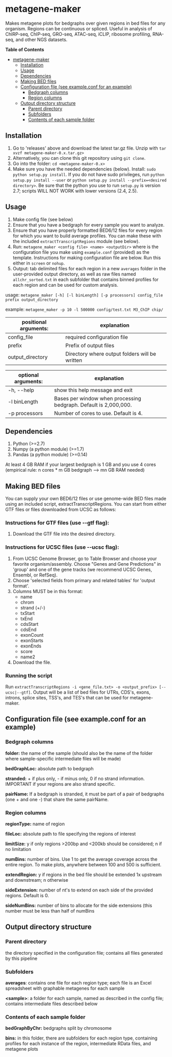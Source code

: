 metagene-maker
==============

Makes metagene plots for bedgraphs over given regions in bed files for any organism. Regions can be continuous or spliced. Useful in analysis of ChIRP-seq, ChIP-seq, GRO-seq, ATAC-seq, iCLIP, ribosome profiling, RNA-seq, and other NGS datasets.

**Table of Contents** 

- [metagene-maker](#)
	- [Installation](#)
	- [Usage](#)
	- [Dependencies](#)
	- [Making BED files](#)
	- [Configuration file (see example.conf for an example)](#)
		- [Bedgraph columns](#)
		- [Region columns](#)
	- [Output directory structure](#)
		- [Parent directory](#)
		- [Subfolders](#)
		- [Contents of each sample folder](#)

Installation
----------

1. Go to 'releases' above and download the latest tar.gz file. Unzip with `tar xvzf metagene-maker-0.x.tar.gz>`
2. Alternatively, you can clone this git repository using `git clone`.
3. Go into the folder: `cd <metagene-maker-0.x>`
4. Make sure you have the needed dependencies (below). Install: `sudo python setup.py install`. If you do not have sudo privileges, run `python setup.py install --user` or `python setup.py install --prefix=<desired directory>`. Be sure that the python you use to run `setup.py` is version 2.7; scripts WILL NOT WORK with lower versions (2.4, 2.5).

Usage
-----
1. Make config file (see below)
2. Ensure that you have a bedgraph for every sample you want to analyze.
3. Ensure that you have properly formatted BED6/12 files for every region for which you want to build average profiles. You can make these with the included `extractTranscriptRegions` module (see below).
4. Run: `metagene_maker <config file> <name> <outputDir>` where <config file> is the configuration file you make using `example.conf` (provided) as the template. Instructions for making configuration file are below. Run this either in `screen` or `nohup`.
5. Output: tab delimited files for each region in a new `averages` folder in the user-provided output directory, as well as raw files named `allchr_sorted.txt` in each subfolder that contains binned profiles for each region and can be used for custom analysis.


usage: `metagene_maker [-h] [-l binLength] [-p processors] config_file prefix output_directory`

example: `metagene_maker -p 10 -l 500000 config/test.txt M3_ChIP chip/`

positional arguments: | explanation
--------------------|----------------------------
  config_file    |   required configuration file
  prefix         |   Prefix of output files
  output_directory |  Directory where output folders will be written

optional arguments: | explanation
-------------------|-------------------------------------------
  -h, --help      |  show this help message and exit
  -l binLength    |  Bases per window when processing bedgraph. Default is 2,000,000.
  -p processors   |  Number of cores to use. Default is 4.


Dependencies
--------

1. Python (>=2.7)
2. Numpy (a python module) (>=1.7)
3. Pandas (a python module) (>=0.14)

At least 4 GB RAM if your largest bedgraph is 1 GB and you use 4 cores (empirical rule: n cores * m GB bedgraph --> mn GB RAM needed)

Making BED files
--------

You can supply your own BED6/12 files or use genome-wide BED files made using an included script, extractTranscriptRegions. You can start from either GTF files or files downloaded from UCSC as follows:

### Instructions for GTF files (use --gtf flag):
1. Download the GTF file into the desired directory.

### Instructions for UCSC files (use --ucsc flag):

1. From UCSC Genome Browser, go to Table Browser and choose your favorite organism/assembly. Choose "Genes and Gene Predictions" in 'group' and one of the gene tracks (we recommend UCSC Genes, Ensembl, or RefSeq).
2. Choose 'selected fields from primary and related tables' for 'output format'. 
3. Columns MUST be in this format: 
    - name
    - chrom
    - strand (+/-)
    - txStart
    - txEnd
    - cdsStart
    - cdsEnd
    - exonCount
    - exonStarts
    - exonEnds 
    - score
    - name2
4. Download the file.

### Running the script

Run `extractTranscriptRegions -i <gene_file.txt> -o <output_prefix> [--ucsc|--gtf]`. Output will be a list of bed files for UTRs, CDS's, exons, introns, splice sites, TSS's, and TES's that can be used for metagene-maker.

Configuration file (see example.conf for an example)
--------

### Bedgraph columns
**folder:** the name of the sample (should also be the name of the folder where sample-specific intermediate files will be made)

**bedGraphLoc:** absolute path to bedgraph

**stranded:** + if plus only, - if minus only, 0 if no strand information. IMPORTANT if your regions are also strand specific.

**pairName:** If a bedgraph is stranded, it must be part of a pair of bedgraphs (one + and one -) that share the same pairName. 

### Region columns

**regionType:** name of region

**fileLoc:** absolute path to file specifying the regions of interest

**limitSize:** y if only regions >200bp and <200kb should be considered; n if no limitation

**numBins:** number of bins. Use 1 to get the average coverage across the entire region. To make plots, anywhere between 100 and 500 is sufficient.

**extendRegion:** y if regions in the bed file should be extended 1x upstream and downstream; n otherwise

**sideExtension:** number of nt's to extend on each side of the provided regions. Default is 0.

**sideNumBins:** number of bins to allocate for the side extensions (this number must be less than half of numBins

Output directory structure
------

### Parent directory
the directory specified in the configuration file; contains all files generated by this pipeline

### Subfolders

**averages**: contains one file for each region type; each file is an Excel spreadsheet with graphable metagenes for each sample

**\<sample\>**: a folder for each sample, named as described in the config file; contains intermediate files described below

### Contents of each sample folder

**bedGraphByChr:** bedgraphs split by chromosome

**bins:** in this folder, there are subfolders for each region type, containing profiles for each instance of the region, intermediate RData files, and metagene plots

